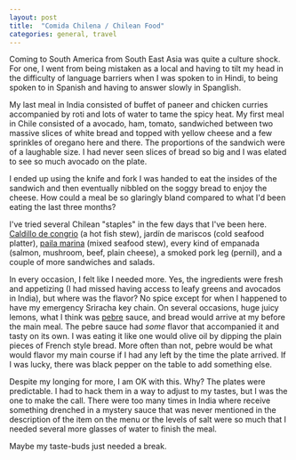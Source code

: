 ```yaml
---
layout: post
title:  "Comida Chilena / Chilean Food"
categories: general, travel
---
```

Coming to South America from South East Asia was quite a culture shock. For one, I went from being mistaken as a local and having to tilt my head
in the difficulty of language barriers when I was spoken to in Hindi, to being spoken to in Spanish and having to answer slowly in Spanglish.

My last meal in India consisted of buffet of paneer and chicken curries accompanied by roti and lots of water to tame the spicy heat.
My first meal in Chile consisted of a avocado, ham, tomato, sandwiched between two massive slices of white bread and topped with yellow cheese and a few sprinkles
of oregano here and there. The proportions of the sandwich were of a laughable size. I had never seen slices of bread so big and I was elated to see so much
avocado on the plate.

I ended up using the knife and fork I was handed to eat the insides of the sandwich and then eventually nibbled on the soggy bread to enjoy the cheese.
How could a meal be so glaringly bland compared to what I'd been eating the last three months?

I've tried several Chilean "staples" in the few days that I've been here. [Caldillo de congrio](https://en.wikipedia.org/wiki/Caldillo_de_congrio) (a hot fish stew), jardín de mariscos (cold seafood platter), [paila marina](https://en.wikipedia.org/wiki/Paila_marina) (mixed seafood stew),
every kind of empanada (salmon, mushroom, beef, plain cheese), a smoked pork leg (pernil), and a couple of more sandwiches and salads.

In every occasion, I felt like I needed more. Yes, the ingredients were fresh and appetizing (I had missed having access to leafy greens and avocados in India), but where was the flavor? No spice except for when I happened to have my
emergency Sriracha key chain. On several occasions, huge juicy lemons, what I think was [pebre](https://en.wikipedia.org/wiki/Pebre) sauce, and bread would arrive at my before the main meal. The pebre sauce had _some_ flavor that accompanied it and tasty on its own. I was eating it like
one would olive oil by dipping the plain pieces of French style bread. More often than not, pebre would be what would flavor my main course if I had any left by the time the plate arrived. If I was lucky, there was black
pepper on the table to add something else.

Despite my longing for more, I am OK with this. Why? The plates were predictable. I had to hack them in a way to adjust to my tastes, but I was the one to make
the call. There were too many times in India where receive something drenched in a mystery sauce that was never mentioned in the description of the item on the menu or
the levels of salt were so much that I needed several more glasses of water to finish the meal.

Maybe my taste-buds just needed a break.


